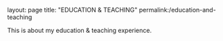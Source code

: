 layout: page
title: "EDUCATION & TEACHING"
permalink:/education-and-teaching

This is about my education & teaching experience.
